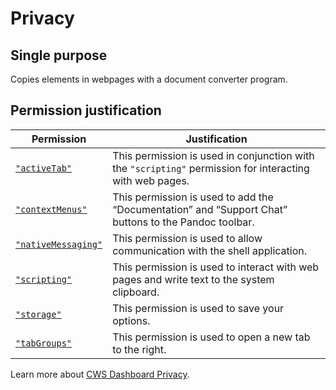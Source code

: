 # Privacy

## Single purpose

Copies elements in webpages with a document converter program.

## Permission justification

Permission | Justification
--- | ---
[`"activeTab"`] | This permission is used in conjunction with the `"scripting"` permission for interacting with web pages.
[`"contextMenus"`] | This permission is used to add the “Documentation” and “Support Chat” buttons to the Pandoc toolbar.
[`"nativeMessaging"`] | This permission is used to allow communication with the shell application.
[`"scripting"`] | This permission is used to interact with web pages and write text to the system clipboard.
[`"storage"`] | This permission is used to save your options.
[`"tabGroups"`] | This permission is used to open a new tab to the right.

[`"activeTab"`]: https://developer.chrome.com/docs/extensions/reference/permissions-list#activeTab
[`"contextMenus"`]: https://developer.chrome.com/docs/extensions/reference/permissions-list#contextMenus
[`"nativeMessaging"`]: https://developer.chrome.com/docs/extensions/reference/permissions-list#nativeMessaging
[`"scripting"`]: https://developer.chrome.com/docs/extensions/reference/permissions-list#scripting
[`"storage"`]: https://developer.chrome.com/docs/extensions/reference/permissions-list#storage
[`"tabGroups"`]: https://developer.chrome.com/docs/extensions/reference/permissions-list#tabGroups

Learn more about [CWS Dashboard Privacy].

[CWS Dashboard Privacy]: https://developer.chrome.com/docs/webstore/cws-dashboard-privacy
